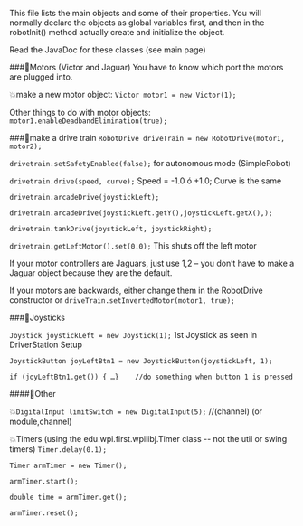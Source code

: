 This file lists the main objects and some of their properties. You will normally declare the objects as global variables first, and then in the robotInit() method actually create and initialize the object.

Read the JavaDoc for these classes (see main page)

###:large_blue_diamond:Motors (Victor and Jaguar)
You have to know which port the motors are plugged into.

:boom:make a new motor object:
```Victor motor1 = new Victor(1);```

Other things to do with motor objects: `motor1.enableDeadbandElimination(true);`

###:large_blue_diamond:make a drive train
`RobotDrive driveTrain = new RobotDrive(motor1, motor2);`

`drivetrain.setSafetyEnabled(false);`	for autonomous mode (SimpleRobot)

`drivetrain.drive(speed, curve);`		Speed = -1.0 ó +1.0;  Curve is the same

`drivetrain.arcadeDrive(joystickLeft);`

`drivetrain.arcadeDrive(joystickLeft.getY(),joystickLeft.getX(),);`

`drivetrain.tankDrive(joystickLeft, joystickRight);`

`drivetrain.getLeftMotor().set(0.0);`  This shuts off the left motor

If your motor controllers are Jaguars, just use 1,2 – you don’t have to make a Jaguar object because they are the default.

If your motors are backwards, either change them in the RobotDrive constructor 
or `driveTrain.setInvertedMotor(motor1, true);`

###:large_blue_diamond:Joysticks

`Joystick joystickLeft = new Joystick(1);`	1st Joystick as seen in DriverStation Setup

`JoystickButton joyLeftBtn1 = new JoystickButton(joystickLeft, 1);`

`if (joyLeftBtn1.get()) { …}	//do something when button 1 is pressed`

####:large_blue_diamond:Other

:boom:`DigitalInput limitSwitch = new DigitalInput(5);`	//(channel)  (or module,channel)

:boom:Timers
(using the edu.wpi.first.wpilibj.Timer class -- not the util or swing timers)
`Timer.delay(0.1);`

`Timer armTimer = new Timer();`

`armTimer.start();`

`double time = armTimer.get();`

`armTimer.reset();`



